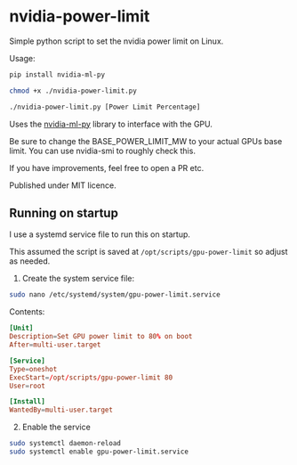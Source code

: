 # nvidia-power-limit

Simple python script to set the nvidia power limit on Linux.

Usage:

```bash
pip install nvidia-ml-py

chmod +x ./nvidia-power-limit.py

./nvidia-power-limit.py [Power Limit Percentage]
```

Uses the [nvidia-ml-py](https://pypi.org/project/nvidia-ml-py/) library to interface with the GPU.

Be sure to change the BASE_POWER_LIMIT_MW to your actual GPUs base limit. You can use nvidia-smi to roughly check this.

If you have improvements, feel free to open a PR etc.

Published under MIT licence. 

## Running on startup

I use a systemd service file to run this on startup.

This assumed the script is saved at `/opt/scripts/gpu-power-limit` so adjust as needed.

1. Create the system service file:
```bash
sudo nano /etc/systemd/system/gpu-power-limit.service
```

Contents:
```toml
[Unit]
Description=Set GPU power limit to 80% on boot
After=multi-user.target

[Service]
Type=oneshot
ExecStart=/opt/scripts/gpu-power-limit 80
User=root

[Install]
WantedBy=multi-user.target
```

2. Enable the service
```bash
sudo systemctl daemon-reload
sudo systemctl enable gpu-power-limit.service
```
